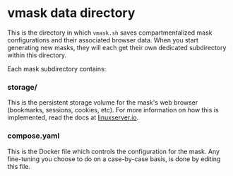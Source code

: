 # vmask data directory

This is the directory in which `vmask.sh` saves compartmentalized mask configurations and their associated browser data. When you start generating new masks, they will each get their own dedicated subdirectory within this directory.

Each mask subdirectory contains:

### storage/
This is the persistent storage volume for the mask's web browser (bookmarks, sessions, cookies, etc). For more information on how this is implemented, read the docs at [linuxserver.io](https://docs.linuxserver.io/general/running-our-containers/#the-config-volume).

### compose.yaml
This is the Docker file which controls the configuration for the mask. Any fine-tuning you choose to do on a case-by-case basis, is done by editing this file.
